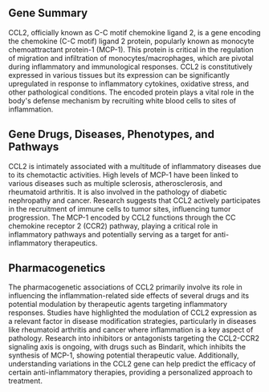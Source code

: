## Gene Summary
CCL2, officially known as C-C motif chemokine ligand 2, is a gene encoding the chemokine (C-C motif) ligand 2 protein, popularly known as monocyte chemoattractant protein-1 (MCP-1). This protein is critical in the regulation of migration and infiltration of monocytes/macrophages, which are pivotal during inflammatory and immunological responses. CCL2 is constitutively expressed in various tissues but its expression can be significantly upregulated in response to inflammatory cytokines, oxidative stress, and other pathological conditions. The encoded protein plays a vital role in the body's defense mechanism by recruiting white blood cells to sites of inflammation.

## Gene Drugs, Diseases, Phenotypes, and Pathways
CCL2 is intimately associated with a multitude of inflammatory diseases due to its chemotactic activities. High levels of MCP-1 have been linked to various diseases such as multiple sclerosis, atherosclerosis, and rheumatoid arthritis. It is also involved in the pathology of diabetic nephropathy and cancer. Research suggests that CCL2 actively participates in the recruitment of immune cells to tumor sites, influencing tumor progression. The MCP-1 encoded by CCL2 functions through the CC chemokine receptor 2 (CCR2) pathway, playing a critical role in inflammatory pathways and potentially serving as a target for anti-inflammatory therapeutics.

## Pharmacogenetics
The pharmacogenetic associations of CCL2 primarily involve its role in influencing the inflammation-related side effects of several drugs and its potential modulation by therapeutic agents targeting inflammatory responses. Studies have highlighted the modulation of CCL2 expression as a relevant factor in disease modification strategies, particularly in diseases like rheumatoid arthritis and cancer where inflammation is a key aspect of pathology. Research into inhibitors or antagonists targeting the CCL2-CCR2 signaling axis is ongoing, with drugs such as Bindarit, which inhibits the synthesis of MCP-1, showing potential therapeutic value. Additionally, understanding variations in the CCL2 gene can help predict the efficacy of certain anti-inflammatory therapies, providing a personalized approach to treatment.